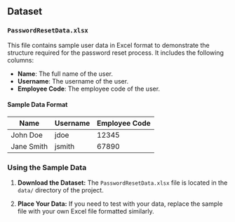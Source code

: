 ## Dataset

### `PasswordResetData.xlsx`

This file contains sample user data in Excel format to demonstrate the structure required for the password reset process. It includes the following columns:

- **Name**: The full name of the user.
- **Username**: The username of the user.
- **Employee Code**: The employee code of the user.

#### Sample Data Format

| Name         | Username      | Employee Code |
|--------------|---------------|---------------|
| John Doe     | jdoe          | 12345         |
| Jane Smith   | jsmith        | 67890         |

### Using the Sample Data

1. **Download the Dataset:**
   The `PasswordResetData.xlsx` file is located in the `data/` directory of the project.

2. **Place Your Data:**
   If you need to test with your data, replace the sample file with your own Excel file formatted similarly.

